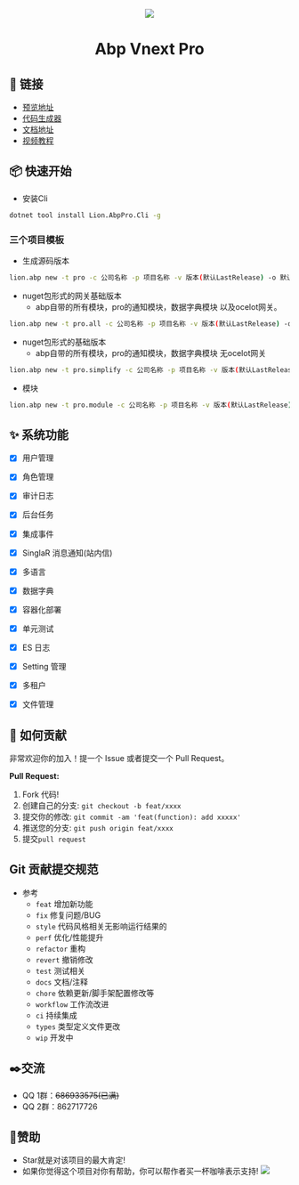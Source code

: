 ﻿<p align="center">
  <a href="https://github.com/WangJunZzz/abp-vnext-pro">
      <img src="https://blog-resouce.oss-cn-shenzhen.aliyuncs.com/images/abp/06.jpg">
  </a>
</p>

<h1 align="center">Abp Vnext Pro</h1>



## 🔗 链接

- [预览地址](http://116.205.177.85/)
- [代码生成器](http://116.205.177.85:81/)
- [文档地址](http://doc.cncore.club/)
- [视频教程](https://www.bilibili.com/video/BV1pt4y1E7aZ)


## 📦 快速开始

- 安装Cli
```bash
dotnet tool install Lion.AbpPro.Cli -g
```
### 三个项目模板
- 生成源码版本

```bash
lion.abp new -t pro -c 公司名称 -p 项目名称 -v 版本(默认LastRelease) -o 默认当前控制台执行目录
```

- nuget包形式的网关基础版本
   -  abp自带的所有模块，pro的通知模块，数据字典模块 以及ocelot网关。

```bash
lion.abp new -t pro.all -c 公司名称 -p 项目名称 -v 版本(默认LastRelease) -o 默认当前控制台执行目录
```

- nuget包形式的基础版本
   - abp自带的所有模块，pro的通知模块，数据字典模块 无ocelot网关

```bash
lion.abp new -t pro.simplify -c 公司名称 -p 项目名称 -v 版本(默认LastRelease) -o 默认当前控制台执行目录
```

- 模块

```bash
lion.abp new -t pro.module -c 公司名称 -p 项目名称 -v 版本(默认LastRelease) -o 默认当前控制台执行目录
```


## ✨ 系统功能

- [x] 用户管理
- [x] 角色管理
- [x] 审计日志
- [x] 后台任务
- [x] 集成事件
- [x] SinglaR 消息通知(站内信)
- [x] 多语言
- [x] 数据字典
- [x] 容器化部署
- [x] 单元测试
- [x] ES 日志
- [x] Setting 管理
- [x] 多租户
- [x] 文件管理


## 🤝 如何贡献

非常欢迎你的加入！提一个 Issue 或者提交一个 Pull Request。

**Pull Request:**

1. Fork 代码!
2. 创建自己的分支: `git checkout -b feat/xxxx`
3. 提交你的修改: `git commit -am 'feat(function): add xxxxx'`
4. 推送您的分支: `git push origin feat/xxxx`
5. 提交`pull request`

## Git 贡献提交规范

- 参考
  - `feat` 增加新功能
  - `fix` 修复问题/BUG
  - `style` 代码风格相关无影响运行结果的
  - `perf` 优化/性能提升
  - `refactor` 重构
  - `revert` 撤销修改
  - `test` 测试相关
  - `docs` 文档/注释
  - `chore` 依赖更新/脚手架配置修改等
  - `workflow` 工作流改进
  - `ci` 持续集成
  - `types` 类型定义文件更改
  - `wip` 开发中

## ✒️交流
- QQ 1群：<s>686933575(已满)</s> 
- QQ 2群：862717726

## 💖赞助
- Star就是对该项目的最大肯定!
- 如果你觉得这个项目对你有帮助，你可以帮作者买一杯咖啡表示支持!
![](https://blog-resouce.oss-cn-shenzhen.aliyuncs.com/images/donate.png)

